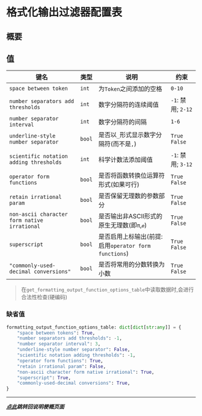 # 格式化输出过滤器配置表  

## 概要  

## 值  
| 键名                                           | 类型     | 说明                                       | 约束               |
|----------------------------------------------|--------|------------------------------------------|------------------|  
| `space between token`                        | `int`  | 为`Token`之间添加的空格                          | `0-10`           |
| `number separators add thresholds`           | `int`  | 数字分隔符的连续阈值                               | `-1`: 禁用; `2-12` |
| `number separator interval`                  | `int`  | 数字分隔符的间隔                                 | `1-6`            |  
| `underline-style number separator`           | `bool` | 是否以`_`形式显示数字分隔符(而不是`,`)                  | `True` `False`   |  
| `scientific notation adding thresholds`      | `int`  | 科学计数法添加阈值                                | `-1`: 禁用; `3-12` |
| `operator form functions`                    | `bool` | 是否将函数转换位运算符形式(如果可行)                      | `True` `False`   |  
| `retain irrational param`                    | `bool` | 是否保留无理数的参数部分                             | `True` `False`   |
| `non-ascii character form native irrational` | `bool` | 是否输出非ASCII形式的原生无理数(即`π`,`𝑒`)            | `True` `False`   |
| `superscript`                                | `bool` | 是否启用上标输出(前提:启用`operator form functions`) | `True` `False`   |  
| `"commonly-used-decimal conversions"`        | `bool` | 是否将常用的分数转换为小数                            | `True` `False`   |  


> 在`get_formatting_output_function_options_table`中读取数据时,会进行合法性检查(硬编码)

### 缺省值  

```python
formatting_output_function_options_table: dict[dict[str:any]] = {
    "space between tokens": True,
    "number separators add thresholds": -1,
    "number separator interval": 3,
    "underline-style number separator": False,
    "scientific notation adding thresholds": -1,
    "operator form functions": True,
    "retain irrational param": False,
    "non-ascii character form native irrational": True,
    "superscript": True,
    "commonly-used-decimal conversions": True,
}
```
---

***[点此](../项目说明梗概.md)跳转回说明梗概页面***
